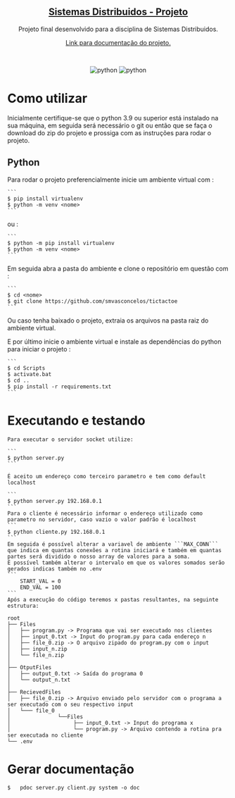 <!-- PROJECT LOGO -->
<br />
<p align="center">
  <a href="https://github.com/smvasconcelos/tictactoe">
	<h2 align="center">Sistemas Distribuidos - Projeto</h2>
  </a>
  <p align="center">
    Projeto final desenvolvido para a disciplina de Sistemas Distribuidos.
    <br />
  </p>
  <p align="center"><a href="https://smvasconcelos.github.io/distributed_systems/"> Link para documentação do projeto. <a/></p>
	<br />
</p>

<p align="center" >
	<img alt="python" src="https://badges.aleen42.com/src/python.svg">
	<img alt="python" src="https://img.shields.io/badge/3.9-python-blue">
 </p>


# Como utilizar

Inicialmente certifique-se que o python 3.9 ou superior está instalado na sua máquina, em seguida será necessário o git ou então que se faça o download do zip do projeto e prossiga com as instruções para rodar o projeto.

## Python

Para rodar o projeto preferencialmente inicie um ambiente virtual com :

	```
	$ pip install virtualenv
	$ python -m venv <nome>
	```

ou :

	```
	$ python -m pip install virtualenv
	$ python -m venv <nome>
	```
Em seguida abra a pasta do ambiente e clone o repositório em questão com :

	```
	$ cd <nome>
	$ git clone https://github.com/smvasconcelos/tictactoe
	```

Ou caso tenha baixado o projeto, extraia os arquivos na pasta raiz do ambiente virtual.

E por último inicie o ambiente virtual e instale as dependências do python para iniciar o projeto :

	```
	$ cd Scripts
	$ activate.bat
	$ cd ..
	$ pip install -r requirements.txt
	```

# Executando e testando

	Para executar o servidor socket utilize:

	```
	$ python server.py
	```

	É aceito um endereço como terceiro parametro e tem como default localhost

	```
	$ python server.py 192.168.0.1
	```
	Para o cliente é necessário informar o endereço utilizado como parametro no servidor, caso vazio o valor padrão é localhost
	```
	$ python cliente.py 192.168.0.1
	```
	Em seguida é possível alterar a variavel de ambiente ```MAX_CONN``` que indica em quantas conexões a rotina iniciará e também em quantas partes será dividido o nosso array de valores para a soma.
	É possível também alterar o intervalo em que os valores somados serão gerados indicas também no .env
	```
		START_VAL = 0
		END_VAL = 100
	```
	Após a execução do código teremos x pastas resultantes, na seguinte estrutura:

	root
	├── Files
	│   ├── program.py -> Programa que vai ser executado nos clientes
	│   ├── input_0.txt -> Input do program.py para cada endereço n
	│   ├── file_0.zip -> O arquivo zipado do program.py com o input
	│   ├── input_n.zip
	│   └── file_n.zip
	│
	├── OtputFiles
	│   ├── output_0.txt -> Saída do programa 0
	│   └── output_n.txt
	│
	├── RecievedFiles
	│   ├── file_0.zip -> Arquivo enviado pelo servidor com o programa a ser executado com o seu respectivo input
	│   └─── file_0
	│				└──Files
	│					 ├── input_0.txt -> Input do programa x
	│					 └── program.py -> Arquivo contendo a rotina pra ser executada no cliente
	└── .env


# Gerar documentação


```
$	pdoc server.py client.py system -o doc
```
